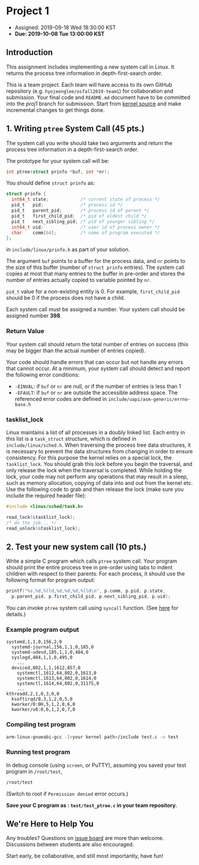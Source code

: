# Project 1

* Assigned: 2019-09-18 Wed 18:30:00 KST
* **Due: 2019-10-08 Tue 13:00:00 KST**

## Introduction

This assignment includes implementing a new system call in Linux. It returns the process tree information in depth-first-search order.

This is a team project. Each team will have access to its own GitHub repository (e.g. `hyojeonglee/osfall2019-team1`) for collaboration and submission. Your final code and `README.md` document have to be committed into the _proj1_ branch for submission. Start from [kernel source](https://github.com/hyojeonglee/tizen-5.0-rpi3) and make incremental changes to get things done.

## 1. Writing `ptree` System Call (45 pts.)

The system call you write should take two arguments and return the process tree information in a depth-first-search order.

The prototype for your system call will be:
```c
int ptree(struct prinfo *buf, int *nr);
```

You should define `struct prinfo` as:
```c
struct prinfo {
  int64_t state;            /* current state of process */
  pid_t   pid;              /* process id */
  pid_t   parent_pid;       /* process id of parent */
  pid_t   first_child_pid;  /* pid of oldest child */
  pid_t   next_sibling_pid; /* pid of younger sibling */
  int64_t uid;              /* user id of process owner */
  char    comm[64];         /* name of program executed */
};
```
in `include/linux/prinfo.h` as part of your solution.

The argument `buf` points to a buffer for the process data, and `nr` points to the size of this buffer (number of `struct prinfo` entries). The system call copies at most that many entries to the buffer in pre-order and stores the number of entries actually copied to variable pointed by `nr`.

`pid_t` value for a non-existing entity is 0. For example, `first_child_pid` should be 0 if the process does not have a child.

Each system call must be assigned a number. Your system call should be assigned number **398**.

### Return Value

Your system call should return the total number of entries on success (this may be bigger than the actual number of entries copied).

Your code should handle errors that can occur but not handle any errors that cannot occur. At a minimum, your system call should detect and report the following error conditions:
* `-EINVAL`: if `buf` or `nr` are null, or if the number of entries is less than 1
* `-EFAULT`: if `buf` or `nr` are outside the accessible address space.
The referenced error codes are defined in `include/uapi/asm-generic/errno-base.h`

### tasklist_lock

Linux maintains a list of all processes in a doubly linked list. Each entry in this list is a `task_struct` structure, which is defined in `include/linux/sched.h`. When traversing the process tree data structures, it is necessary to prevent the data structures from changing in order to ensure consistency. For this purpose the kernel relies on a special lock, the `tasklist_lock`. You should grab this lock before you begin the traversal, and only release the lock when the traversal is completed. While holding the lock, your code may not perform any operations that may result in a sleep, such as memory allocation, copying of data into and out from the kernel etc. Use the following code to grab and then release the lock (make sure you include the required header file):

```c
#include <linux/sched/task.h>

read_lock(&tasklist_lock);
/* do the job... */
read_unlock(&tasklist_lock);
```
## 2. Test your new system call (10 pts.)

Write a simple C program which calls `ptree` system call. Your program should print the entire process tree in pre-order using tabs to indent children with respect to their parents. For each process, it should use the following format for program output:
```c
printf("%s,%d,%lld,%d,%d,%d,%lld\n", p.comm, p.pid, p.state,
  p.parent_pid, p.first_child_pid, p.next_sibling_pid, p.uid);
```

You can invoke `ptree` system call using `syscall` function. (See [here](https://linux.die.net/man/2/syscall) for details.)

### Example program output

```
systemd,1,1,0,156,2,0
  systemd-journal,156,1,1,0,185,0
  systemd-udevd,185,1,1,0,484,0
  syslogd,484,1,1,0,495,0
    ...
  deviced,802,1,1,1612,857,0
    systemctl,1612,64,802,0,1613,0
    systemctl,1613,64,802,0,1614,0
    systemctl,1614,64,802,0,31175,0
    ...
kthreadd,2,1,0,3,0,0
  ksoftirqd/0,3,1,2,0,5,0
  kworker/0:0H,5,1,2,0,6,0
  kworker/u8:0,6,1,2,0,7,0
```

### Compiling test program


```bash
arm-linux-gnueabi-gcc -I<your kernel path>/include test.c -o test
```

### Running test program

In debug console (using `screen`, or PuTTY), assuming you saved your test program in `/root/test`,

```bash
/root/test
```

(Switch to root if `Permission denied` error occurs.)

**Save your C program as : `test/test_ptree.c` in your team repository.**

## We're Here to Help You

Any troubles? Questions on [issue board](https://github.com/hyojeonglee/osfall2019/issues) are more than welcome. Discussions between students are also encouraged.

Start early, be collaborative, and still most importantly, have fun!


